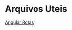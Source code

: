 # Arquivos Uteis

[Angular Rotas](https://github.com/fulviocanducci/_help/blob/master/angularrota.pdf)